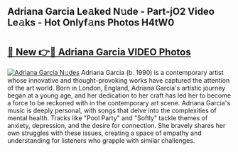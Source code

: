 ## Adriana Garcia Le𝚊ked N𝚞de - Part-jO2 Video Le𝚊ks - Hot Onlyf𝚊ns Photos H4tW0

# <h2><a href="http://ab75491.deff.icu/?id=Adriana+Garcia">🔗 New 👉🔴 Adriana Garcia VIDEO Photos</a></h2>

[![Adriana Garcia N𝚞des](https://i.imgur.com/rIISA9y.gif)](http://ab75491.deff.icu/?id=Adriana+Garcia)
Adriana Garcia (b. 1990) is a contemporary artist whose innovative and thought-provoking works have captured the attention of the art world. Born in London, England, Adriana Garcia's artistic journey began at a young age, and her dedication to her craft has led her to become a force to be reckoned with in the contemporary art scene. Adriana Garcia's music is deeply personal, with songs that delve into the complexities of mental health. Tracks like "Pool Party" and "Softly" tackle themes of anxiety, depression, and the desire for connection. She bravely shares her own struggles with these issues, creating a space of empathy and understanding for listeners who grapple with similar challenges.
